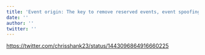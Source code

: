 ```yaml
---
title: 'Event origin: The key to remove reserved events, event spoofing, and grouping events'
date: ''
author: ''
twitter: ''
---
```


https://twitter.com/chrisshank23/status/1443096864916660225
